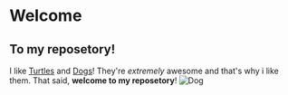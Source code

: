 # Welcome
## To my reposetory!
I like [Turtles](https://en.wikipedia.org/wiki/Turtle?adlt=strict&toWww=1&redig=0E8B514C38214164A45821DC4CC3EA01) and [Dogs](https://en.wikipedia.org/wiki/Dog?adlt=strict&toWww=1&redig=F29C44D11F43468A80F59EA13B9838F0)! They're *extremely* awesome and that's why i like them.
That said, **welcome to my reposetory**!
![Dog](https://user-images.githubusercontent.com/111045604/184090271-29e89af8-473a-476f-acd3-fc873c9cc816.png)
